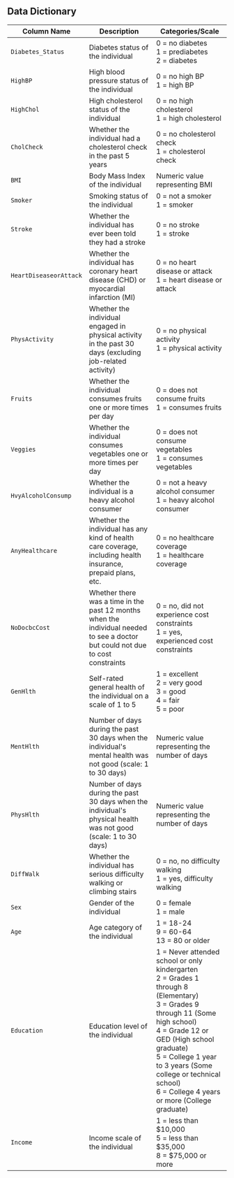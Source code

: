 ## Data Dictionary 


| Column Name        | Description                                                                                                                                                      | Categories/Scale                                    |
|--------------------|------------------------------------------------------------------------------------------------------------------------------------------------------------------|-----------------------------------------------------|
| `Diabetes_Status`       | Diabetes status of the individual                                                                                                                               | 0 = no diabetes<br>1 = prediabetes<br>2 = diabetes   |
| `HighBP`             | High blood pressure status of the individual                                                                                                                     | 0 = no high BP<br>1 = high BP                        |
| `HighChol`           | High cholesterol status of the individual                                                                                                                       | 0 = no high cholesterol<br>1 = high cholesterol      |
| `CholCheck`          | Whether the individual had a cholesterol check in the past 5 years                                                                                               | 0 = no cholesterol check<br>1 = cholesterol check    |
| `BMI`                | Body Mass Index of the individual                                                                                                                                | Numeric value representing BMI                      |
| `Smoker`             | Smoking status of the individual                                                                                                                                 | 0 = not a smoker<br>1 = smoker                       |
| `Stroke`             | Whether the individual has ever been told they had a stroke                                                                                                      | 0 = no stroke<br>1 = stroke                          |
| `HeartDiseaseorAttack` | Whether the individual has coronary heart disease (CHD) or myocardial infarction (MI)                                                                           | 0 = no heart disease or attack<br>1 = heart disease or attack |
| `PhysActivity`       | Whether the individual engaged in physical activity in the past 30 days (excluding job-related activity)                                                        | 0 = no physical activity<br>1 = physical activity     |
| `Fruits`             | Whether the individual consumes fruits one or more times per day                                                                                                | 0 = does not consume fruits<br>1 = consumes fruits    |
| `Veggies`            | Whether the individual consumes vegetables one or more times per day                                                                                            | 0 = does not consume vegetables<br>1 = consumes vegetables |
| `HvyAlcoholConsump`  | Whether the individual is a heavy alcohol consumer                                                                                                              | 0 = not a heavy alcohol consumer<br>1 = heavy alcohol consumer |
| `AnyHealthcare`      | Whether the individual has any kind of health care coverage, including health insurance, prepaid plans, etc.                                                   | 0 = no healthcare coverage<br>1 = healthcare coverage  |
| `NoDocbcCost`        | Whether there was a time in the past 12 months when the individual needed to see a doctor but could not due to cost constraints                              | 0 = no, did not experience cost constraints<br>1 = yes, experienced cost constraints |
| `GenHlth`            | Self-rated general health of the individual on a scale of 1 to 5                                                                                                 | 1 = excellent<br>2 = very good<br>3 = good<br>4 = fair<br>5 = poor |
| `MentHlth`           | Number of days during the past 30 days when the individual's mental health was not good (scale: 1 to 30 days)                                                    | Numeric value representing the number of days       |
| `PhysHlth`           | Number of days during the past 30 days when the individual's physical health was not good (scale: 1 to 30 days)                                                 | Numeric value representing the number of days       |
| `DiffWalk`           | Whether the individual has serious difficulty walking or climbing stairs                                                                                        | 0 = no, no difficulty walking<br>1 = yes, difficulty walking |
| `Sex`                | Gender of the individual                                                                                                                                         | 0 = female<br>1 = male                              |
| `Age`                | Age category of the individual                                                                                                                                   | 1 = 18-24<br>9 = 60-64<br>13 = 80 or older           |
| `Education`          | Education level of the individual                                                                                                                                | 1 = Never attended school or only kindergarten<br>2 = Grades 1 through 8 (Elementary)<br>3 = Grades 9 through 11 (Some high school)<br>4 = Grade 12 or GED (High school graduate)<br>5 = College 1 year to 3 years (Some college or technical school)<br>6 = College 4 years or more (College graduate) |
| `Income`             | Income scale of the individual                                                                                                                                   | 1 = less than $10,000<br>5 = less than $35,000<br>8 = $75,000 or more |
